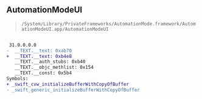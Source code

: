 ## AutomationModeUI

> `/System/Library/PrivateFrameworks/AutomationMode.framework/AutomationModeUI.app/AutomationModeUI`

```diff

 31.0.0.0.0
-  __TEXT.__text: 0xab70
+  __TEXT.__text: 0xb4e8
   __TEXT.__auth_stubs: 0xb40
   __TEXT.__objc_methlist: 0x154
   __TEXT.__const: 0x5b4
Symbols:
+ _swift_cvw_initializeBufferWithCopyOfBuffer
- _swift_generic_initializeBufferWithCopyOfBuffer

```
